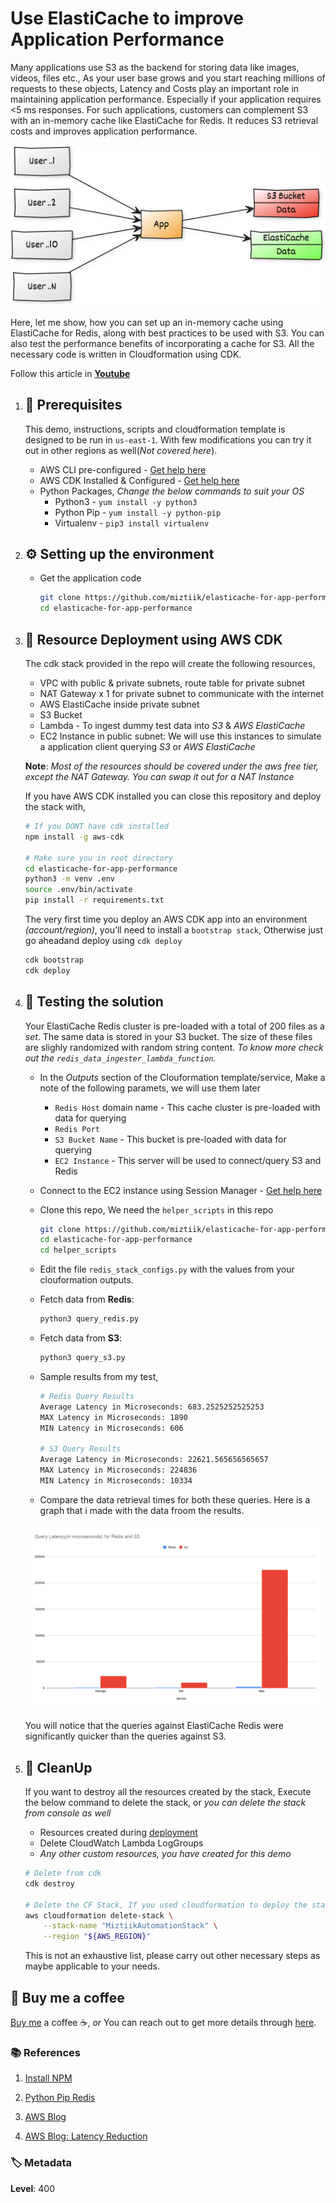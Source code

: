 # Use ElastiCache to improve Application Performance

Many applications use S3 as the backend for storing data like images, videos, files etc., As your user base grows and you start reaching millions of requests to these objects, Latency and Costs play an important role in maintaining application performance. Especially if your application requires <5 ms responses. For such applications, customers can complement S3 with an in-memory cache like ElastiCache for Redis. It reduces S3 retrieval costs and improves application performance.

  ![Miztiik Serverless Video Metadata Extractor](images/miztiik_elasticache-for-app-performance_architecture.png)

Here, let me show, how you can set up an in-memory cache using ElastiCache for Redis, along with best practices to be used with S3. You can also test the performance benefits of incorporating a cache for S3. All the necessary code is written in Cloudformation using CDK.

  Follow this article in **[Youtube](https://www.youtube.com/c/ValaxyTechnologies)**

1. ## 🧰 Prerequisites

    This demo, instructions, scripts and cloudformation template is designed to be run in `us-east-1`. With few modifications you can try it out in other regions as well(_Not covered here_).

    - AWS CLI pre-configured - [Get help here](https://youtu.be/TPyyfmQte0U)
    - AWS CDK Installed & Configured - [Get help here](https://www.youtube.com/watch?v=MKwxpszw0Rc)
    - Python Packages, _Change the below commands to suit your OS_
        - Python3 - `yum install -y python3`
        - Python Pip - `yum install -y python-pip`
        - Virtualenv - `pip3 install virtualenv`

1. ## ⚙️ Setting up the environment

    - Get the application code

        ```bash
        git clone https://github.com/miztiik/elasticache-for-app-performance.git
        cd elasticache-for-app-performance
        ```

1. ## 🚀 Resource Deployment using AWS CDK

    The cdk stack provided in the repo will create the following resources,
    - VPC with public & private subnets, route table for private subnet
    - NAT Gateway x 1 for private subnet to communicate with the internet
    - AWS ElastiCache inside private subnet
    - S3 Bucket
    - Lambda - To ingest dummy test data into _S3_ & _AWS ElastiCache_
    - EC2 Instance in public subnet: We will use this instances to simulate a application client querying _S3_ or _AWS ElastiCache_

    **Note**: _Most of the resources should be covered under the aws free tier, except the NAT Gateway. You can swap it out for a NAT Instance_

    If you have AWS CDK installed you can close this repository and deploy the stack with,

    ```bash
    # If you DONT have cdk installed
    npm install -g aws-cdk

    # Make sure you in root directory
    cd elasticache-for-app-performance
    python3 -m venv .env
    source .env/bin/activate
    pip install -r requirements.txt
    ```

    The very first time you deploy an AWS CDK app into an environment _(account/region)_, you’ll need to install a `bootstrap stack`, Otherwise just go aheadand   deploy using `cdk deploy`

    ```bash
    cdk bootstrap
    cdk deploy
    ```

1. ## 🔬 Testing the solution

    Your ElastiCache Redis cluster is pre-loaded with a total of 200 files as a _set_. The same data is stored in your S3 bucket. The size of these files are slighly randomized with random string content. _To know more check out the `redis_data_ingester_lambda_function`._

    - In the _Outputs_ section of the Clouformation template/service, Make a note of the following paramets, we will use them later
        - `Redis Host` domain name - This cache cluster is pre-loaded with data for querying
        - `Redis Port`
        - `S3 Bucket Name` - This bucket is pre-loaded with data for querying
        - `EC2 Instance` - This server will be used to connect/query S3 and Redis
    - Connect to the EC2 instance using Session Manager - [Get help here](https://www.youtube.com/watch?v=-ASMtZBrx-k)
    - Clone this repo, We need the `helper_scripts` in this repo

        ```bash
        git clone https://github.com/miztiik/elasticache-for-app-performance.git
        cd elasticache-for-app-performance
        cd helper_scripts
        ```

    - Edit the file `redis_stack_configs.py` with the values from your clouformation outputs.
    - Fetch data from **Redis**:

        ```bash
        python3 query_redis.py
        ```

    - Fetch data from **S3**:

        ```bash
        python3 query_s3.py
        ```

    - Sample results from my test,

        ```bash
        # Redis Query Results
        Average Latency in Microseconds: 683.2525252525253
        MAX Latency in Microseconds: 1890
        MIN Latency in Microseconds: 606

        # S3 Query Results
        Average Latency in Microseconds: 22621.565656565657
        MAX Latency in Microseconds: 224836
        MIN Latency in Microseconds: 10334
        ```

    - Compare the data retrieval times for both these queries. Here is a graph that i made with the data froom the results.

    ![miztiik_query_qatency_comparison_for_redis_vs_s3](images/miztiik_query_qatency_comparison_for_redis_vs_s3.png)

    You will notice that the queries against ElastiCache Redis were significantly quicker than the queries against S3.

1. ## 🧹 CleanUp

    If you want to destroy all the resources created by the stack, Execute the below command to delete the stack, or _you can delete the stack from console as well_

    - Resources created during [deployment](#🚀-resource-deployment-using-aws-cdk)
    - Delete CloudWatch Lambda LogGroups
    - _Any other custom resources, you have created for this demo_

    ```bash
    # Delete from cdk
    cdk destroy

    # Delete the CF Stack, If you used cloudformation to deploy the stack.
    aws cloudformation delete-stack \
        --stack-name "MiztiikAutomationStack" \
        --region "${AWS_REGION}"
    ```

    This is not an exhaustive list, please carry out other necessary steps as maybe applicable to your needs.

## 👋 Buy me a coffee

[Buy me](https://paypal.me/valaxy) a coffee ☕, _or_ You can reach out to get more details through [here](https://youtube.com/c/valaxytechnologies/about).

### 📚 References

1. [Install NPM](https://docs.aws.amazon.com/sdk-for-javascript/v2/developer-guide/setting-up-node-on-ec2-instance.html)

1. [Python Pip Redis](https://pypi.org/project/redis/)
1. [AWS Blog](https://aws.amazon.com/blogs/storage/turbocharge-amazon-s3-with-amazon-elasticache-for-redis)
1. [AWS Blog: Latency Reduction](https://aws.amazon.com/blogs/database/latency-reduction-of-hybrid-architectures-with-amazon-elasticache)

### 🏷️ Metadata

**Level**: 400
